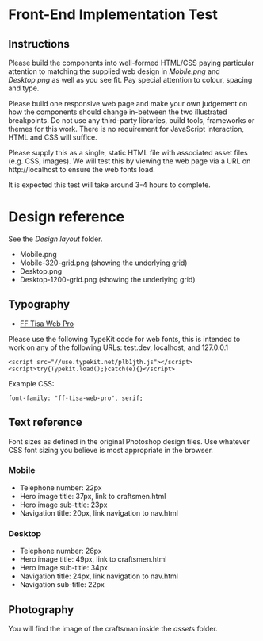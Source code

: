 # Front-End Implementation Test

## Instructions

Please build the components into well-formed HTML/CSS paying particular attention to matching the supplied web design in *Mobile.png* and *Desktop.png* as well as you see fit. Pay special attention to colour, spacing and type. 

Please build one responsive web page and make your own judgement on how the components should change in-between the two illustrated breakpoints. Do not use any third-party libraries, build tools, frameworks or themes for this work. There is no requirement for JavaScript interaction, HTML and CSS will suffice. 

Please supply this as a single, static HTML file with associated asset files (e.g. CSS, images). We will test this by viewing the web page via a URL on http://localhost to ensure the web fonts load.

It is expected this test will take around 3-4 hours to complete. 

# Design reference

See the *Design layout* folder.

* Mobile.png
* Mobile-320-grid.png (showing the underlying grid)
* Desktop.png
* Desktop-1200-grid.png (showing the underlying grid)

## Typography 

* [FF Tisa Web Pro](https://typekit.com/fonts/ff-tisa-web-pro)

Please use the following TypeKit code for web fonts, this is intended to work on any of the following URLs: test.dev, localhost, and 127.0.0.1

```
<script src="//use.typekit.net/plb1jth.js"></script>
<script>try{Typekit.load();}catch(e){}</script>
```

Example CSS:

```
font-family: "ff-tisa-web-pro", serif;
```

## Text reference

Font sizes as defined in the original Photoshop design files. Use whatever CSS font sizing you believe is most appropriate in the browser.

### Mobile

* Telephone number: 22px
* Hero image title: 37px, link to craftsmen.html
* Hero image sub-title: 23px
* Navigation title: 20px, link navigation to nav.html

### Desktop

* Telephone number: 26px
* Hero image title: 49px, link to craftsmen.html
* Hero image sub-title: 34px
* Navigation title: 24px, link navigation to nav.html
* Navigation sub-title: 22px


## Photography
You will find the image of the craftsman inside the *assets* folder.
